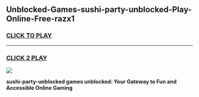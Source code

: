 
## Unblocked-Games-sushi-party-unblocked-Play-Online-Free-razx1
<h3>
<a href="https://premium76.site?title=sushi-party-unblocked&ref=26A">CLICK TO PLAY</a></h3>
<hr>

<h3>
<a href="https://premium76.site?title=sushi-party-unblocked&ref=26A">CLICK 2 PLAY</a>
  
</h3>

<a href="https://premium76.site?title=sushi-party-unblocked&ref=26A"><img src="https://clearcache.store/games.png"></a>


**sushi-party-unblocked games unblocked: Your Gateway to Fun and Accessible Online Gaming**
